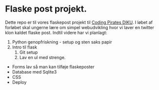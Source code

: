 # Flaske post projekt.

Dette repo er til vores flaskepost projekt til [Coding Pirates DIKU](http://codingpirates.dk).
I løbet af forløbet skal ungerne lære om simpel webudvikling hvor vi laver en
twitter klon kaldet flaske post.
Indtil videre har vi planlagt:

1. Python genopfriskning - setup og sten saks papir
2. Intro til flask
   1. Git setup
   2. Lav en ul med strenge.

- Forms lav så man kan tilføje flaskeposter
- Database med Sqlite3
- CSS
- Deploy
